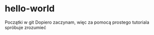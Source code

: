 # hello-world
Początki w git
Dopiero zaczynam, więc za pomocą prostego tutoriala spróbuje zrozumieć  
